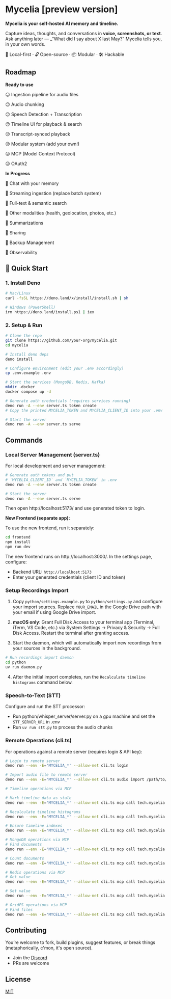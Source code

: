 # Mycelia [preview version]

**Mycelia is your self-hosted AI memory and timeline.**

Capture ideas, thoughts, and conversations in **voice, screenshots, or text**.
Ask anything later — _“What did I say about X last May?” Mycelia tells you, in
your own words.

📍 Local-first · 🔓 Open-source · 📦 Modular · 🛠 Hackable

## Roadmap

**Ready to use**

😐 Ingestion pipeline for audio files

😐 Audio chunking

😐 Speech Detection + Transcription

😐 Timeline UI for playback & search

😐 Transcript-synced playback

😐 Modular system (add your own!)

😐 MCP (Model Context Protocol)

😐 OAuth2

**In Progress**

🫥 Chat with your memory

🫥 Streaming ingestion (replace batch system)

🫥 Full-text & semantic search

🫥 Other modalities (health, geolocation, photos, etc.)

🫥 Summarizations

🫥 Sharing

🫥 Backup Management

🫥 Observability

## 🚀 Quick Start

### 1. Install Deno

```bash
# Mac/Linux
curl -fsSL https://deno.land/x/install/install.sh | sh

# Windows (PowerShell)
irm https://deno.land/install.ps1 | iex
```

### 2. Setup & Run

```bash
# Clone the repo
git clone https://github.com/your-org/mycelia.git
cd mycelia

# Install deno deps
deno install

# Configure environment (edit your .env accordingly)
cp .env.example .env

# Start the services (MongoDB, Redis, Kafka)
mkdir .docker
docker compose up -d

# Generate auth credentials (requires services running)
deno run -A --env server.ts token create
# Copy the printed MYCELIA_TOKEN and MYCELIA_CLIENT_ID into your .env

# Start the server
deno run -A --env server.ts serve
```

## Commands

### Local Server Management (server.ts)

For local development and server management:

```bash
# Generate auth tokens and put
# `MYCELIA_CLIENT_ID` and `MYCELIA_TOKEN` in .env
deno run -A --env server.ts token create
```
```bash
# Start the server
deno run -A --env server.ts serve
```

Then open http://localhost:5173/ and use generated token to login.

**New Frontend (separate app):**

To use the new frontend, run it separately:

```bash
cd frontend
npm install
npm run dev
```

The new frontend runs on http://localhost:3000/. In the settings page, configure:
- Backend URL: `http://localhost:5173`
- Enter your generated credentials (client ID and token)

### Setup Recordings Import

1. Copy `python/settings.example.py` to `python/settings.py` and configure your import sources. Replace `YOUR_EMAIL` in the Google Drive path with your email if using Google Drive import.

2. **macOS only**: Grant Full Disk Access to your terminal app (Terminal, iTerm, VS Code, etc.) via System Settings → Privacy & Security → Full Disk Access. Restart the terminal after granting access.

3. Start the daemon, which will automatically import new recordings from your sources in the background.

```bash
# Run recordings import daemon
cd python
uv run daemon.py
```

4. After the initial import completes, run the `Recalculate timeline histograms` command below.


### Speech-to-Text (STT)

Configure and run the STT processor:

- Run python/whisper_server/server.py on a gpu machine and set the `STT_SERVER_URL` in .env
- Run `uv run stt.py` to process the audio chunks


### Remote Operations (cli.ts)

For operations against a remote server (requires login & API key):

```bash
# Login to remote server
deno run --env -E='MYCELIA_*' --allow-net cli.ts login

# Import audio file to remote server
deno run --env -E='MYCELIA_*' --allow-net cli.ts audio import /path/to/file.wav

# Timeline operations via MCP

# Mark timeline data as stale
deno run --env -E='MYCELIA_*' --allow-net cli.ts mcp call tech.mycelia.timeline -a '{"action": "invalidate", "start": "10d"}'

# Recalculate timeline histograms
deno run --env -E='MYCELIA_*' --allow-net cli.ts mcp call tech.mycelia.timeline -a '{"action": "recalculate", "all": true}'

# Ensure timeline indexes
deno run --env -E='MYCELIA_*' --allow-net cli.ts mcp call tech.mycelia.timeline -a '{"action": "ensureIndex"}'

# MongoDB operations via MCP
# Find documents
deno run --env -E='MYCELIA_*' --allow-net cli.ts mcp call tech.mycelia.mongo -a '{"action": "find", "collection": "audio_chunks", "query": {}, "options": {"limit": 10}}'

# Count documents
deno run --env -E='MYCELIA_*' --allow-net cli.ts mcp call tech.mycelia.mongo -a '{"action": "count", "collection": "transcriptions", "query": {}}'

# Redis operations via MCP
# Get value
deno run --env -E='MYCELIA_*' --allow-net cli.ts mcp call tech.mycelia.redis -a '{"action": "get", "key": "some-key"}'

# Set value
deno run --env -E='MYCELIA_*' --allow-net cli.ts mcp call tech.mycelia.redis -a '{"action": "set", "key": "some-key", "value": "some-value"}'

# GridFS operations via MCP
# Find files
deno run --env -E='MYCELIA_*' --allow-net cli.ts mcp call tech.mycelia.fs -a '{"action": "find", "bucket": "uploads", "query": {}}'
```

## Contributing

You’re welcome to fork, build plugins, suggest features, or break things
(metaphorically, c'mon, it's open source).

- Join the [Discord](https://discord.gg/hPfYbpp2am)
- PRs are welcome

## License

[MIT](./LICENSE)

